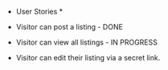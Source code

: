 * User Stories *

* Visitor can post a listing - DONE
* Visitor can view all listings - IN PROGRESS
* Visitor can edit their listing via a secret link.